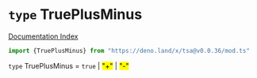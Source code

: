 # `type` TruePlusMinus

[Documentation Index](../README.md)

```ts
import {TruePlusMinus} from "https://deno.land/x/tsa@v0.0.36/mod.ts"
```

`type` TruePlusMinus = `true` | <mark>"+"</mark> | <mark>"-"</mark>